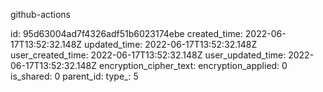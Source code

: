 github-actions

id: 95d63004ad7f4326adf51b6023174ebe
created_time: 2022-06-17T13:52:32.148Z
updated_time: 2022-06-17T13:52:32.148Z
user_created_time: 2022-06-17T13:52:32.148Z
user_updated_time: 2022-06-17T13:52:32.148Z
encryption_cipher_text: 
encryption_applied: 0
is_shared: 0
parent_id: 
type_: 5